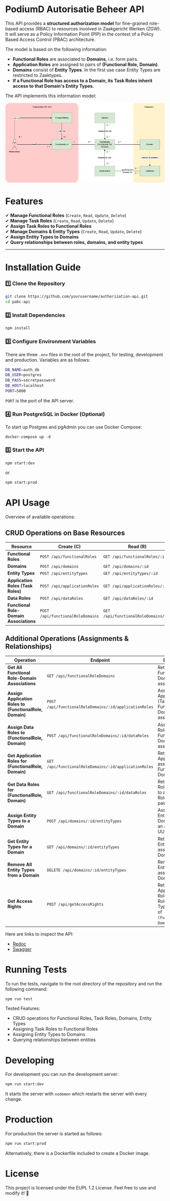 # PodiumD Autorisatie Beheer API

This API provides a **structured authorization model** for fine-grained role-based access (RBAC) to resources involved in Zaakgericht Werken (ZGW). It will serve as a Policy Information Point (PIP) in the context of a Policy Based Access Control (PBAC) architecture.

The model is based on the following information:
- **Functional Roles** are associated to **Domains**, i.e. form pairs.
- **Application Roles** are assigned to pairs of **(Functional Role, Domain)**.
- **Domains** consist of **Entity Types**. In the first use case Entity Types are restricted to Zaaktypes.
- **If a Functional Role has access to a Domain, its Task Roles inherit access to that Domain's Entity Types.**  

The API implements this information model:

![Informatiomodel](./images/PABC-informatiemodel.drawio.png)


# Features
✔ **Manage Functional Roles** (`Create`, `Read`, `Update`, `Delete`)  
✔ **Manage Task Roles** (`Create`, `Read`, `Update`, `Delete`)  
✔ **Assign Task Roles to Functional Roles**  
✔ **Manage Domains & Entity Types** (`Create`, `Read`, `Update`, `Delete`)  
✔ **Assign Entity Types to Domains**  
✔ **Query relationships between roles, domains, and entity types**  

---

# Installation Guide
### **1️⃣ Clone the Repository**
```bash
git clone https://github.com/yourusername/authorization-api.git
cd pabc-api
```
### **2️⃣ Install Dependencies**
```bash
npm install
```

### **3️⃣ Configure Environment Variables**
There are three `.env` files in the root of the project, for testing, development and production. Variables are as follows:

```bash
DB_NAME=auth_db
DB_USER=postgres
DB_PASS=secretpassword
DB_HOST=localhost
PORT=5000
```

`PORT` is the port of the API server.

### **4️⃣ Run PostgreSQL in Docker (Optional)**
To start up Postgres and pgAdmin you can use Docker Compose:
```
docker-compose up -d
```

### **5️⃣ Start the API**
```bash
npm start:dev
```
or
```bash
npm start:prod
```

# API Usage

Overview of available operations:

## CRUD Operations on Base Resources

| **Resource**                      | **Create (C)**                          | **Read (R)**                              | **Update (U)**                          | **Delete (D)**                          |
|------------------------------------|-----------------------------------------|-------------------------------------------|-----------------------------------------|-----------------------------------------|
| **Functional Roles**               | `POST /api/functionalRoles`             | `GET /api/functionalRoles/:id`            | `PUT /api/functionalRoles/:id`          | `DELETE /api/functionalRoles/:id`       |
| **Domains**                        | `POST /api/domains`                     | `GET /api/domains/:id`                    | `PUT /api/domains/:id`                  | `DELETE /api/domains/:id`               |
| **Entity Types**                   | `POST /api/entityTypes`                 | `GET /api/entityTypes/:id`                | `PUT /api/entityTypes/:id`              | `DELETE /api/entityTypes/:id`           |
| **Application Roles (Task Roles)**  | `POST /api/applicationRoles`            | `GET /api/applicationRoles/:id`           | `PUT /api/applicationRoles/:id`         | `DELETE /api/applicationRoles/:id`      |
| **Data Roles**                      | `POST /api/dataRoles`                   | `GET /api/dataRoles/:id`                  | `PUT /api/dataRoles/:id`                | `DELETE /api/dataRoles/:id`             |
| **Functional Role-Domain Associations** | `POST /api/functionalRoleDomains`       | `GET /api/functionalRoleDomains/:id`      | X    | `DELETE /api/functionalRoleDomains/:id` |

## Additional Operations (Assignments & Relationships)

| **Operation**                                         | **Endpoint**                                   | **Description** |
|------------------------------------------------------|-----------------------------------------------|----------------|
| **Get All Functional Role-Domain Associations**      | `GET /api/functionalRoleDomains`              | Retrieves all Functional Role-Domain associations. |
| **Assign Application Roles to (FunctionalRole, Domain)** | `POST /api/functionalRoleDomains/:id/applicationRoles` | Assigns Application Roles (Task Roles) to a Functional Role-Domain association. |
| **Assign Data Roles to (FunctionalRole, Domain)**    | `POST /api/functionalRoleDomains/:id/dataRoles` | Assigns Data Roles to a Functional Role-Domain association. |
| **Get Application Roles for (FunctionalRole, Domain)** | `GET /api/functionalRoleDomains/:id/applicationRoles` | Retrieves all Application Roles assigned to a Functional Role-Domain pair. |
| **Get Data Roles for (FunctionalRole, Domain)**      | `GET /api/functionalRoleDomains/:id/dataRoles` | Retrieves all Data Roles assigned to a Functional Role-Domain pair. |
| **Assign Entity Types to a Domain**                  | `POST /api/domains/:id/entityTypes`           | Assigns multiple Entity Types to a Domain (accepts an array of UUIDs). |
| **Get Entity Types for a Domain**                    | `GET /api/domains/:id/entityTypes`            | Retrieves all Entity Types assigned to a Domain. |
| **Remove All Entity Types from a Domain**            | `DELETE /api/domains/:id/entityTypes`         | Removes all Entity Types assigned to a Domain. |
| **Get Access Rights**                                | `POST /api/getAccessRights`            | Returns Application Roles, Data Roles, and Entity Types for a set of `(FunctionalRole, Domain)` pairs. |

Here are links to inspect the API:
- [Redoc](https://redocly.github.io/redoc/?url=https://raw.githubusercontent.com/Hugo-ter-Doest/PABC-API/main/src/docs/openapi.yaml)
- [Swagger](https://petstore.swagger.io/?url=https://raw.githubusercontent.com/Hugo-ter-Doest/PABC-API/main/src/docs/openapi.yaml)

# Running Tests
To run the tests, navigate to the root directory of the repository and run the following command:

```bash
npm run test
```
Tested Features: 
- CRUD operations for Functional Roles, Task Roles, Domains, Entity Types
- Assigning Task Roles to Functional Roles
- Assigning Entity Types to Domains
- Querying relationships between entities

# Developing
For development you can run the development server:

```bash
npm run start:dev
```

It starts the server with `nodemon` which restarts the server with every change.

# Production
For production the server is started as follows:

```bash
npm run start:prod
```

Alternatively, there is a Dockerfile included to create a Docker image.

# License
This project is licensed under the EUPL 1.2 License. Feel free to use and modify it! 🚀
